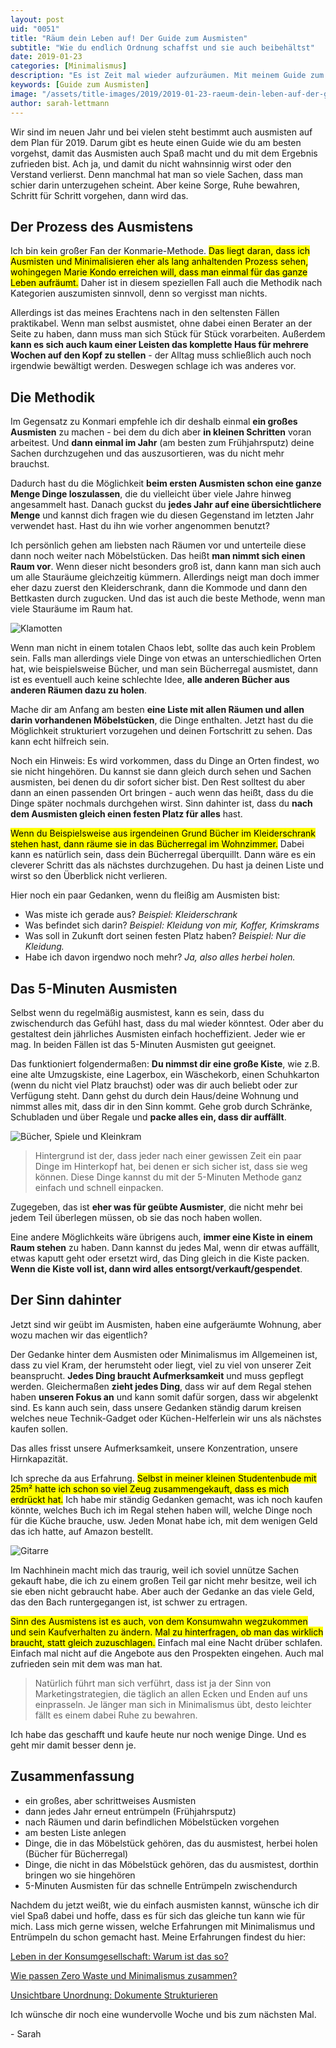 ```yaml
---
layout: post
uid: "0051"
title: "Räum dein Leben auf! Der Guide zum Ausmisten"
subtitle: "Wie du endlich Ordnung schaffst und sie auch beibehältst"
date: 2019-01-23
categories: [Minimalismus]
description: "Es ist Zeit mal wieder aufzuräumen. Mit meinem Guide zum Ausmisten kannst du endlich alle unnötigen Dinge ganz leicht aussortieren."
keywords: [Guide zum Ausmisten]
image: "/assets/title-images/2019/2019-01-23-raeum-dein-leben-auf-der-guide-zum-ausmisten.jpg"
author: sarah-lettmann
---
```

Wir sind im neuen Jahr und bei vielen steht bestimmt auch ausmisten auf dem Plan für 2019. Darum gibt es heute einen Guide wie du am besten vorgehst, damit das Ausmisten auch Spaß macht und du mit dem Ergebnis zufrieden bist. Ach ja, und damit du nicht wahnsinnig wirst oder den Verstand verlierst. Denn manchmal hat man so viele Sachen, dass man schier darin unterzugehen scheint. Aber keine Sorge, Ruhe bewahren, Schritt für Schritt vorgehen, dann wird das.

## Der Prozess des Ausmistens
Ich bin kein großer Fan der Konmarie-Methode. <mark>Das liegt daran, dass ich Ausmisten und Minimalisieren eher als lang anhaltenden Prozess sehen, wohingegen Marie Kondo erreichen will, dass man einmal für das ganze Leben aufräumt.</mark> Daher ist in diesem speziellen Fall auch die Methodik nach Kategorien auszumisten sinnvoll, denn so vergisst man nichts.

Allerdings ist das meines Erachtens nach in den seltensten Fällen praktikabel. Wenn man selbst ausmistet, ohne dabei einen Berater an der Seite zu haben, dann muss man sich Stück für Stück vorarbeiten. Außerdem **kann es sich auch kaum einer Leisten das komplette Haus für mehrere Wochen auf den Kopf zu stellen** - der Alltag muss schließlich auch noch irgendwie bewältigt werden. Deswegen schlage ich was anderes vor.

## Die Methodik
Im Gegensatz zu Konmari empfehle ich dir deshalb einmal **ein großes Ausmisten** zu machen - bei dem du dich aber **in kleinen Schritten** voran arbeitest. Und **dann einmal im Jahr** (am besten zum Frühjahrsputz) deine Sachen durchzugehen und das auszusortieren, was du nicht mehr brauchst.

Dadurch hast du die Möglichkeit **beim ersten Ausmisten schon eine ganze Menge Dinge loszulassen**, die du vielleicht über viele Jahre hinweg angesammelt hast. Danach guckst du **jedes Jahr auf eine übersichtlichere Menge** und kannst dich fragen wie du diesen Gegenstand im letzten Jahr verwendet hast. Hast du ihn wie vorher angenommen benutzt?

Ich persönlich gehen am liebsten nach Räumen vor und unterteile diese dann noch weiter nach Möbelstücken. Das heißt **man nimmt sich einen Raum vor**. Wenn dieser nicht besonders groß ist, dann kann man sich auch um alle Stauräume gleichzeitig kümmern. Allerdings neigt man doch immer eher dazu zuerst den Kleiderschrank, dann die Kommode und dann den Bettkasten durch zugucken. Und das ist auch die beste Methode, wenn man viele Stauräume im Raum hat.

![Klamotten](/assets/inpost-images/2019/2019-01-23-klamotten-aussortieren.jpg "© {{ site.title }}")

Wenn man nicht in einem totalen Chaos lebt, sollte das auch kein Problem sein. Falls man allerdings viele Dinge von etwas an unterschiedlichen Orten hat, wie beispielsweise Bücher, und man sein Bücherregal ausmistet, dann ist es eventuell auch keine schlechte Idee, **alle anderen Bücher aus anderen Räumen dazu zu holen**.

Mache dir am Anfang am besten **eine Liste mit allen Räumen und allen darin vorhandenen Möbelstücken**, die Dinge enthalten. Jetzt hast du die Möglichkeit strukturiert vorzugehen und deinen Fortschritt zu sehen. Das kann echt hilfreich sein.

Noch ein Hinweis: Es wird vorkommen, dass du Dinge an Orten findest, wo sie nicht hingehören. Du kannst sie dann gleich durch sehen und Sachen ausmisten, bei denen du dir sofort sicher bist. Den Rest solltest du aber dann an einen passenden Ort bringen - auch wenn das heißt, dass du die Dinge später nochmals durchgehen wirst. Sinn dahinter ist, dass du **nach dem Ausmisten gleich einen festen Platz für alles** hast.

<mark>Wenn du Beispielsweise aus irgendeinen Grund Bücher im Kleiderschrank stehen hast, dann räume sie in das Bücherregal im Wohnzimmer.</mark> Dabei kann es natürlich sein, dass dein Bücherregal überquillt. Dann wäre es ein cleverer Schritt das als nächstes durchzugehen. Du hast ja deinen Liste und wirst so den Überblick nicht verlieren.

Hier noch ein paar Gedanken, wenn du fleißig am Ausmisten bist:

- Was miste ich gerade aus? _Beispiel: Kleiderschrank_
- Was befindet sich darin? _Beispiel: Kleidung von mir, Koffer, Krimskrams_
- Was soll in Zukunft dort seinen festen Platz haben? _Beispiel: Nur die Kleidung._
- Habe ich davon irgendwo noch mehr? _Ja, also alles herbei holen._

## Das 5-Minuten Ausmisten
Selbst wenn du regelmäßig ausmistest, kann es sein, dass du zwischendurch das Gefühl hast, dass du mal wieder könntest. Oder aber du gestaltest dein jährliches Ausmisten einfach hocheffizient. Jeder wie er mag. In beiden Fällen ist das 5-Minuten Ausmisten gut geeignet.

Das funktioniert folgendermaßen: **Du nimmst dir eine große Kiste**, wie z.B. eine alte Umzugskiste, eine Lagerbox, ein Wäschekorb, einen Schuhkarton (wenn du nicht viel Platz brauchst) oder was dir auch beliebt oder zur Verfügung steht. Dann gehst du durch dein Haus/deine Wohnung und nimmst alles mit, dass dir in den Sinn kommt. Gehe grob durch Schränke, Schubladen und über Regale und **packe alles ein, dass dir auffällt**.

![Bücher, Spiele und Kleinkram](/assets/inpost-images/2019/2019-01-23-spiele-und-buecher-entruempeln.jpg "© {{ site.title }}")

> Hintergrund ist der, dass jeder nach einer gewissen Zeit ein paar Dinge im Hinterkopf hat, bei denen er sich sicher ist, dass sie weg können. Diese Dinge kannst du mit der 5-Minuten Methode ganz einfach und schnell einpacken.

Zugegeben, das ist **eher was für geübte Ausmister**, die nicht mehr bei jedem Teil überlegen müssen, ob sie das noch haben wollen.

Eine andere Möglichkeits wäre übrigens auch, **immer eine Kiste in einem Raum stehen** zu haben. Dann kannst du jedes Mal, wenn dir etwas auffällt, etwas kaputt geht oder ersetzt wird, das Ding gleich in die Kiste packen. **Wenn die Kiste voll ist, dann wird alles entsorgt/verkauft/gespendet**.

## Der Sinn dahinter
Jetzt sind wir geübt im Ausmisten, haben eine aufgeräumte Wohnung, aber wozu machen wir das eigentlich?

Der Gedanke hinter dem Ausmisten oder Minimalismus im Allgemeinen ist, dass zu viel Kram, der herumsteht oder liegt, viel zu viel von unserer Zeit beansprucht. **Jedes Ding braucht Aufmerksamkeit** und muss gepflegt werden. Gleichermaßen **zieht jedes Ding**, dass wir auf dem Regal stehen haben **unseren Fokus an** und kann somit dafür sorgen, dass wir abgelenkt sind. Es kann auch sein, dass unsere Gedanken ständig darum kreisen welches neue Technik-Gadget oder Küchen-Helferlein wir uns als nächstes kaufen sollen.

Das alles frisst unsere Aufmerksamkeit, unsere Konzentration, unsere Hirnkapazität.

Ich spreche da aus Erfahrung. <mark>Selbst in meiner kleinen Studentenbude mit 25m² hatte ich schon so viel Zeug zusammengekauft, dass es mich erdrückt hat.</mark> Ich habe mir ständig Gedanken gemacht, was ich noch kaufen könnte, welches Buch ich im Regal stehen haben will, welche Dinge noch für die Küche brauche, usw. Jeden Monat habe ich, mit dem wenigen Geld das ich hatte, auf Amazon bestellt.

![Gitarre](/assets/inpost-images/2019/2019-01-23-gitarre.jpg "© {{ site.title }}")

Im Nachhinein macht mich das traurig, weil ich soviel unnütze Sachen gekauft habe, die ich zu einem großen Teil gar nicht mehr besitze, weil ich sie eben nicht gebraucht habe. Aber auch der Gedanke an das viele Geld, das den Bach runtergegangen ist, ist schwer zu ertragen.

<mark>Sinn des Ausmistens ist es auch, von dem Konsumwahn wegzukommen und sein Kaufverhalten zu ändern. Mal zu hinterfragen, ob man das wirklich braucht, statt gleich zuzuschlagen.</mark> Einfach mal eine Nacht drüber schlafen. Einfach mal nicht auf die Angebote aus den Prospekten eingehen. Auch mal zufrieden sein mit dem was man hat.

> Natürlich führt man sich verführt, dass ist ja der Sinn von Marketingstrategien, die täglich an allen Ecken und Enden auf uns einprasseln. Je länger man sich in Minimalismus übt, desto leichter fällt es einem dabei Ruhe zu bewahren.

Ich habe das geschafft und kaufe heute nur noch wenige Dinge. Und es geht mir damit besser denn je.

## Zusammen&shy;fassung
- ein großes, aber schrittweises Ausmisten
- dann jedes Jahr erneut entrümpeln (Frühjahrsputz)
- nach Räumen und darin befindlichen Möbelstücken vorgehen
- am besten Liste anlegen
- Dinge, die in das Möbelstück gehören, das du ausmistest, herbei holen (Bücher für Bücherregal)
- Dinge, die nicht in das Möbelstück gehören, das du ausmistest, dorthin bringen wo sie hingehören
- 5-Minuten Ausmisten für das schnelle Entrümpeln zwischendurch

Nachdem du jetzt weißt, wie du einfach ausmisten kannst, wünsche ich dir viel Spaß dabei und hoffe, dass es für sich das gleiche tun kann wie für mich. Lass mich gerne wissen, welche Erfahrungen mit Minimalismus und Entrümpeln du schon gemacht hast. Meine Erfahrungen findest du hier:

[Leben in der Konsumgesellschaft: Warum ist das so?](/blog/leben-in-der-konsumgesellschaft)

[Wie passen Zero Waste und Minimalismus zusammen?](/blog/wie-passen-zero-waste-und-minimalismus-zusammen)

[Unsichtbare Unordnung: Dokumente Strukturieren](/blog/unsichtbare-unordnung-dokumente-strukturieren)

Ich wünsche dir noch eine wundervolle Woche und bis zum nächsten Mal.

\- Sarah
